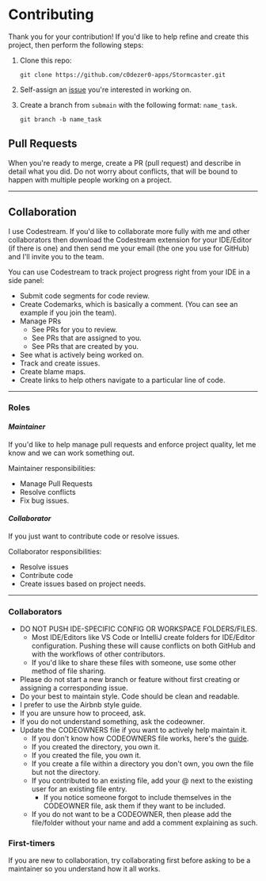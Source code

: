 # Contributing

Thank you for your contribution! If you'd like to help refine and create this project, then perform the following steps:

1. Clone this repo:

    `git clone https://github.com/c0dezer0-apps/Stormcaster.git`

2. Self-assign an [issue](https://github.com/c0dezer019/Battleship/issues) you're interested in working on.

3. Create a branch from `submain` with the following format: `name_task`.

    `git branch -b name_task`

## **Pull Requests**

When you're ready to merge, create a PR (pull request) and describe in detail what you did. Do not worry about conflicts, that will be bound to happen with multiple people working on a project.

***

## **Collaboration**

I use Codestream. If you'd like to collaborate more fully with me and other collaborators then download the Codestream extension for your IDE/Editor (if there is one) and then send me your email (the one you use for GitHub) and I'll invite you to the team.

You can use Codestream to track project progress right from your IDE in a side panel:

- Submit code segments for code review.
- Create Codemarks, which is basically a comment. (You can see an example if you join the team).
- Manage PRs
  - See PRs for you to review.
  - See PRs that are assigned to you.
  - See PRs that are created by you.
- See what is actively being worked on.
- Track and create issues.
- Create blame maps.
- Create links to help others navigate to a particular line of code.

***

### **Roles**

#### ***Maintainer***

If you'd like to help manage pull requests and enforce project quality, let me know and we can work something out.

Maintainer responsibilities:

- Manage Pull Requests
- Resolve conflicts
- Fix bug issues.

#### ***Collaborator***

If you just want to contribute code or resolve issues.

Collaborator responsibilities:

- Resolve issues
- Contribute code
- Create issues based on project needs.

***

### **Collaborators**

- DO NOT PUSH IDE-SPECIFIC CONFIG OR WORKSPACE FOLDERS/FILES.
  - Most IDE/Editors like VS Code or IntelliJ create folders for IDE/Editor configuration. Pushing these will cause conflicts on both GitHub and with the workflows of other contributors.
  - If you'd like to share these files with someone, use some other method of file sharing.
- Please do not start a new branch or feature without first creating or assigning a corresponding issue.
- Do your best to maintain style. Code should be clean and readable.
- I prefer to use the Airbnb style guide.
- If you are unsure how to proceed, ask.
- If you do not understand something, ask the codeowner.
- Update the CODEOWNERS file if you want to actively help maintain it.
  - If you don't know how CODEOWNERS file works, here's the [guide](https://docs.github.com/en/github/creating-cloning-and-archiving-repositories/creating-a-repository-on-github/about-code-owners).
  - If you created the directory, you own it.
  - If you created the file, you own it.
  - If you create a file within a directory you don't own, you own the file but not the directory.
  - If you contributed to an existing file, add your @ next to the existing user for an  existing file entry.
    - If you notice someone forgot to include themselves in the CODEOWNER file, ask them if they want to be included.
  - If you do not want to be a CODEOWNER, then please add the file/folder without your name and add a comment explaining as such.

### **First-timers**

If you are new to collaboration, try collaborating first before asking to be a maintainer so you understand how it all works.

